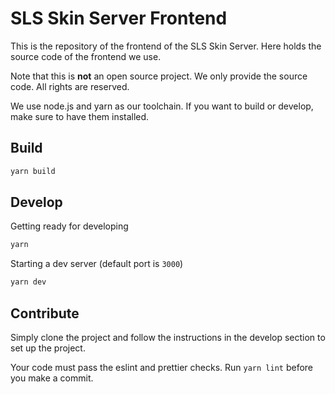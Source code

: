 # SLS Skin Server Frontend

This is the repository of the frontend of the SLS Skin Server. Here holds the source code of the frontend we use.

Note that this is **not** an open source project. We only provide the source code. All rights are reserved.

We use node.js and yarn as our toolchain. If you want to build or develop, make sure to have them installed.

## Build

```bash
yarn build
```

## Develop

Getting ready for developing

```bash
yarn
```

Starting a dev server (default port is `3000`)

```bash
yarn dev
```

## Contribute

Simply clone the project and follow the instructions in the develop section to set up the project.

Your code must pass the eslint and prettier checks. Run `yarn lint` before you make a commit.
